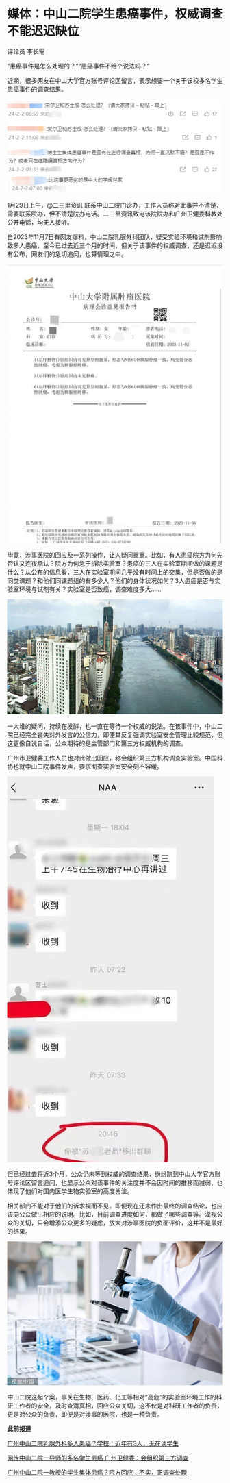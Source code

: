 # 媒体：中山二院学生患癌事件，权威调查不能迟迟缺位

评论员 李长需

“患癌事件是怎么处理的？”“患癌事件不给个说法吗？”

近期，很多网友在中山大学官方账号评论区留言，表示想要一个关于该校多名学生患癌事件的调查结果。

![82291c91ed4ec34ad68f9cf74a6b1acc.jpg](https://raw.githubusercontent.com/qqhsx/qqnews_image/main/2024/02/02/媒体：中山二院学生患癌事件，权威调查不能迟迟缺位/82291c91ed4ec34ad68f9cf74a6b1acc.jpg)

1月29日上午，@二三里资讯
联系中山二院门诊办，工作人员称对此事并不清楚，需要联系院办，但不清楚院办电话。二三里资讯致电该院院办和广州卫健委科教处公开电话，均无人接听。

自2023年11月7日有网友爆料，中山二院乳腺外科团队，疑受实验环境和试剂影响致多人患癌，至今已过去近三个月的时间，但关于该事件的权威调查，还是迟迟没有公布，网友们的急切追问，也算情理之中。

![951a816bfad9ec272fb8a9276935788e.jpg](https://raw.githubusercontent.com/qqhsx/qqnews_image/main/2024/02/02/媒体：中山二院学生患癌事件，权威调查不能迟迟缺位/951a816bfad9ec272fb8a9276935788e.jpg)

毕竟，涉事医院的回应及一系列操作，让人疑问重重。比如，有人患癌院方为何先否认又连夜承认？院方为何急于拆除实验室？患癌的三人在实验室期间做的课题是什么？从公布的信息看，三人在实验室期间几乎没有时间上的交集，但是否做的是同类课题？和他们同课题组的有多少人？他们的身体状况如何？3人患癌是否与实验室环境与试剂有关？实验室是否致癌，调查难度多大……

![f03773073543734fabf196bcba505032.jpg](https://raw.githubusercontent.com/qqhsx/qqnews_image/main/2024/02/02/媒体：中山二院学生患癌事件，权威调查不能迟迟缺位/f03773073543734fabf196bcba505032.jpg)

一大堆的疑问，持续在发酵，也一直在等待一个权威的说法。在该事件中，中山二院已经完全丧失对外发言的公信力，即便其反复强调实验室安全管理比较规范，但这更像自说自话，公众期待的是主管部门和第三方权威机构的调查。

广州市卫健委工作人员也对此做出回应，称会组织第三方机构调查实验室。中国科协也就中山二院事件发声，要求彻查实验室安全刻不容缓。

![47b5970e47124ba5d9cf3c7e09561d6b.jpg](https://raw.githubusercontent.com/qqhsx/qqnews_image/main/2024/02/02/媒体：中山二院学生患癌事件，权威调查不能迟迟缺位/47b5970e47124ba5d9cf3c7e09561d6b.jpg)

但已经过去将近3个月，公众仍未等到权威的调查结果，纷纷跑到中山大学官方账号评论区留言追问，也显示公众对该事件的关注度并不会因时间的推移而减弱，也体现了他们对国内医学生物实验室的高度关注。

相关部门不能对于他们的诉求视而不见。即便现在还未作出最终的调查结论，也应该向公众做出相应的说明。比如，目前调查进度如何，都做了哪些调查等。漠视公众的关切，只会增添公众更多的疑虑，放大对涉事医院的负面评价，这并不是最好的结果。

![7d32095cab58d94c291bb68d7141287a.jpg](https://raw.githubusercontent.com/qqhsx/qqnews_image/main/2024/02/02/媒体：中山二院学生患癌事件，权威调查不能迟迟缺位/7d32095cab58d94c291bb68d7141287a.jpg)

中山二院这起个案，事关在生物、医药、化工等相对“高危”的实验室环境工作的科研工作者的安全，及时查清真相，回应公众关切，这不仅是对科研工作者的负责，更是对公众的负责，即便是对涉事的医院，也是一种负责。

**此前报道**

[广州中山二院乳腺外科多人患癌？学校：近年有3人，无在读学生](https://news.qq.com/rain/a/20231108A00F9E00)

[网传中山二院一导师的多名学生患癌 广州卫健委：会组织第三方调查](https://news.qq.com/rain/a/20231108A04U2U00)

[广州中山二院一教授的学生集体患癌？院方回应：不实，正调查处理](https://news.qq.com/rain/a/20231107A06TL400)

